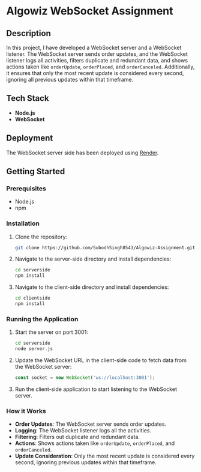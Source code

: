 # Algowiz WebSocket Assignment

## Description

In this project, I have developed a WebSocket server and a WebSocket listener. The WebSocket server sends order updates, and the WebSocket listener logs all activities, filters duplicate and redundant data, and shows actions taken like `orderUpdate`, `orderPlaced`, and `orderCanceled`. Additionally, it ensures that only the most recent update is considered every second, ignoring all previous updates within that timeframe.

## Tech Stack

- **Node.js**
- **WebSocket**

## Deployment

The WebSocket server side has been deployed using [Render](https://socket-backend-jwar.onrender.com).

## Getting Started

### Prerequisites

- Node.js
- npm

### Installation

1. Clone the repository:

    ```bash
    git clone https://github.com/SubodhSingh8543/Algowiz-Assignment.git
    ```

2. Navigate to the server-side directory and install dependencies:

    ```bash
    cd serverside
    npm install
    ```

3. Navigate to the client-side directory and install dependencies:

    ```bash
    cd clientside
    npm install
    ```

### Running the Application

1. Start the server on port 3001:

    ```bash
    cd serverside
    node server.js
    ```

2. Update the WebSocket URL in the client-side code to fetch data from the WebSocket server:

    ```javascript
    const socket = new WebSocket('ws://localhost:3001');
    ```

3. Run the client-side application to start listening to the WebSocket server.

### How it Works

- **Order Updates**: The WebSocket server sends order updates.
- **Logging**: The WebSocket listener logs all the activities.
- **Filtering**: Filters out duplicate and redundant data.
- **Actions**: Shows actions taken like `orderUpdate`, `orderPlaced`, and `orderCanceled`.
- **Update Consideration**: Only the most recent update is considered every second, ignoring previous updates within that timeframe.

